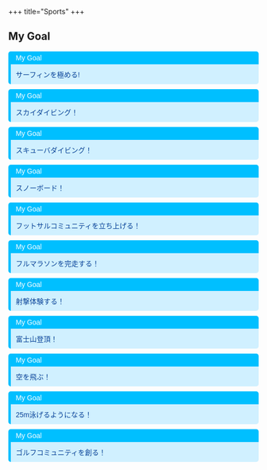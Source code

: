 +++
title="Sports"
+++

## My Goal
<div style="margin: 10px 0; border-left: 5px solid #00BFFF; border-radius: 5px; overflow: hidden; font-family: Arial, sans-serif;"><div style="background-color: #00BFFF; color: #ffffff; padding: 5px 10px; font-weight: normal; font-size: 14px;"> My Goal </div><div style="background-color: #D0F0FF; color: #084298; padding: 10px;"><p style="margin: 0;">サーフィンを極める!</p></div></div>
<div style="margin: 10px 0; border-left: 5px solid #00BFFF; border-radius: 5px; overflow: hidden; font-family: Arial, sans-serif;"><div style="background-color: #00BFFF; color: #ffffff; padding: 5px 10px; font-weight: normal; font-size: 14px;"> My Goal </div><div style="background-color: #D0F0FF; color: #084298; padding: 10px;"><p style="margin: 0;">スカイダイビング！</p></div></div>
<div style="margin: 10px 0; border-left: 5px solid #00BFFF; border-radius: 5px; overflow: hidden; font-family: Arial, sans-serif;"><div style="background-color: #00BFFF; color: #ffffff; padding: 5px 10px; font-weight: normal; font-size: 14px;"> My Goal </div><div style="background-color: #D0F0FF; color: #084298; padding: 10px;"><p style="margin: 0;">スキューバダイビング！</p></div></div>
<div style="margin: 10px 0; border-left: 5px solid #00BFFF; border-radius: 5px; overflow: hidden; font-family: Arial, sans-serif;"><div style="background-color: #00BFFF; color: #ffffff; padding: 5px 10px; font-weight: normal; font-size: 14px;"> My Goal </div><div style="background-color: #D0F0FF; color: #084298; padding: 10px;"><p style="margin: 0;">スノーボード！</p></div></div>

<div style="margin: 10px 0; border-left: 5px solid #00BFFF; border-radius: 5px; overflow: hidden; font-family: Arial, sans-serif;"><div style="background-color: #00BFFF; color: #ffffff; padding: 5px 10px; font-weight: normal; font-size: 14px;"> My Goal </div><div style="background-color: #D0F0FF; color: #084298; padding: 10px;"><p style="margin: 0;">フットサルコミュニティを立ち上げる！</p></div></div>

<div style="margin: 10px 0; border-left: 5px solid #00BFFF; border-radius: 5px; overflow: hidden; font-family: Arial, sans-serif;"><div style="background-color: #00BFFF; color: #ffffff; padding: 5px 10px; font-weight: normal; font-size: 14px;"> My Goal </div><div style="background-color: #D0F0FF; color: #084298; padding: 10px;"><p style="margin: 0;">フルマラソンを完走する！</p></div></div>

<div style="margin: 10px 0; border-left: 5px solid #00BFFF; border-radius: 5px; overflow: hidden; font-family: Arial, sans-serif;"><div style="background-color: #00BFFF; color: #ffffff; padding: 5px 10px; font-weight: normal; font-size: 14px;"> My Goal </div><div style="background-color: #D0F0FF; color: #084298; padding: 10px;"><p style="margin: 0;">射撃体験する！</p></div></div>

<div style="margin: 10px 0; border-left: 5px solid #00BFFF; border-radius: 5px; overflow: hidden; font-family: Arial, sans-serif;"><div style="background-color: #00BFFF; color: #ffffff; padding: 5px 10px; font-weight: normal; font-size: 14px;"> My Goal </div><div style="background-color: #D0F0FF; color: #084298; padding: 10px;"><p style="margin: 0;">富士山登頂！</p></div></div>

<div style="margin: 10px 0; border-left: 5px solid #00BFFF; border-radius: 5px; overflow: hidden; font-family: Arial, sans-serif;"><div style="background-color: #00BFFF; color: #ffffff; padding: 5px 10px; font-weight: normal; font-size: 14px;"> My Goal </div><div style="background-color: #D0F0FF; color: #084298; padding: 10px;"><p style="margin: 0;">空を飛ぶ！</p></div></div>

<div style="margin: 10px 0; border-left: 5px solid #00BFFF; border-radius: 5px; overflow: hidden; font-family: Arial, sans-serif;"><div style="background-color: #00BFFF; color: #ffffff; padding: 5px 10px; font-weight: normal; font-size: 14px;"> My Goal </div><div style="background-color: #D0F0FF; color: #084298; padding: 10px;"><p style="margin: 0;">25m泳げるようになる！</p></div></div>

<div style="margin: 10px 0; border-left: 5px solid #00BFFF; border-radius: 5px; overflow: hidden; font-family: Arial, sans-serif;"><div style="background-color: #00BFFF; color: #ffffff; padding: 5px 10px; font-weight: normal; font-size: 14px;"> My Goal </div><div style="background-color: #D0F0FF; color: #084298; padding: 10px;"><p style="margin: 0;">ゴルフコミュニティを創る！</p></div></div>

